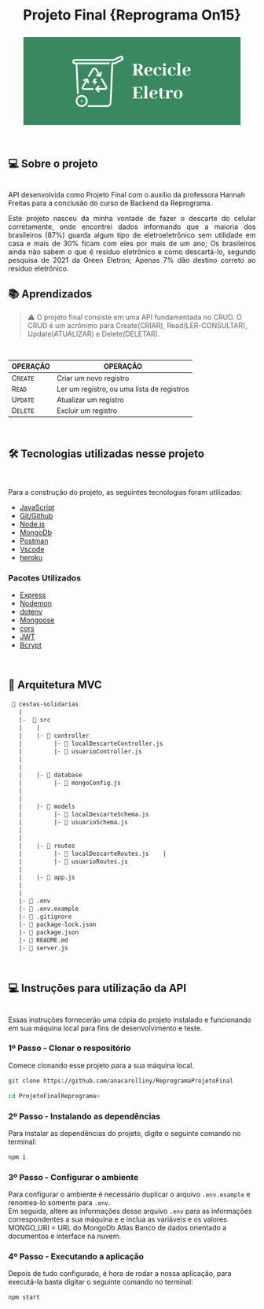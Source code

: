 <h1 align="center">
    <br>
    <p align="center">Projeto Final {Reprograma On15}<p>
</h1>
<p align="center">
<img src="./assets/frame_1.png"/>
</p>
<br>

## 💻 Sobre o projeto 
<br>
API desenvolvida como Projeto Final com o auxílio da professora Hannah Freitas para a conclusão do curso de Backend da Reprograma.

<p align="justify">Este projeto nasceu da minha vontade de fazer o descarte do celular corretamente, onde encontrei dados informando que a maioria dos brasileiros (87%) guarda algum tipo de eletroeletrônico sem utilidade em casa e mais de 30% ficam com eles por mais de um ano; Os brasileiros ainda não sabem o que é resíduo eletrônico e como descartá-lo, segundo pesquisa de 2021 da Green Eletron; Apenas 7% dão destino correto ao resíduo eletrônico.


## 📚 Aprendizados

> ⚠️ O projeto final consiste em uma API fundamentada no CRUD. O CRUD é um acrônimo para Create(CRIAR), Read(LER-CONSULTAR), Update(ATUALIZAR) e Delete(DELETAR). 
  
<br>

| OPERAÇÃO | OPERAÇÃO |
| --- | --- |
| C`REATE` | Criar um novo registro |
| R`EAD` | Ler um registro, ou uma lista de registros |
| U`PDATE` | Atualizar um registro |
| D`ELETE` | Excluir um registro |

<br>

## 🛠️ Tecnologias utilizadas nesse projeto

<br>

Para a construção do projeto, as seguintes tecnologias foram utilizadas:
- [JavaScript](https://www.javascript.com/)
- [Git/Github](https://github.com/)
- [Node.js](https://nodejs.org/en/)
- [MongoDb](https://www.mongodb.com/)
- [Postman](https://www.postman.com/)
- [Vscode](https://code.visualstudio.com/)
- [heroku](https://dashboard.heroku.com/apps)  

### Pacotes Utilizados 

- [Express](https://expressjs.com/pt-br/)
- [Nodemon](https://nodemon.io/)
- [dotenv](https://www.npmjs.com/package/dotenv)
- [Mongoose](https://mongoosejs.com/)
- [cors](https://www.npmjs.com/package/cors)
- [JWT](https://www.npmjs.com/package/jsonwebtoken)
- [Bcrypt](https://www.npmjs.com/package/bcrypt)

<br>

## 📁 Arquitetura MVC 

```
 📁 cestas-solidarias
   |
   |-  📁 src
   |    |
   |    |- 📁 controller
   |         |- 📑 localDescarteController.js
   |         |- 📑 usuarioController.js
   |     
   |
   |    |- 📁 database
   |         |- 📑 mongoConfig.js
   |
   |
   |    |- 📁 models
   |         |- 📑 localDescarteSchema.js
   |         |- 📑 usuarioSchema.js
   |         
   |
   |    |- 📁 routes
   |         |- 📑 localDescarteRoutes.js    |         
   |         |- 📑 usuarioRoutes.js
   |
   |    |- 📑 app.js
   |       
   |
   |- 📑 .env
   |- 📑 .env.example
   |- 📑 .gitignore
   |- 📑 package-lock.json
   |- 📑 package.json
   |- 📑 README.md
   |- 📑 server.js
```
<br>

## 💻 Instruções para utilização da API
<br>
Essas instruções fornecerão uma cópia do projeto instalado e funcionando em sua máquina local para fins de desenvolvimento e teste.

### 1º Passo - Clonar o respositório
Comece clonando esse projeto para a sua máquina local.
```sh
git clone https://github.com/anacarolliny/ReprogramaProjetoFinal
```
```sh
cd ProjetoFinalReprograma> 
```

### 2º Passo - Instalando as dependências
Para instalar as dependências do projeto, digite o seguinte comando no terminal:
```sh
npm i
```

### 3º Passo - Configurar o ambiente
Para configurar o ambiente é necessário duplicar o arquivo `.env.example` e renomea-lo somente para `.env`.</br>
Em seguida, altere as informações desse arquivo `.env` para as informações correspondentes a sua máquina e e inclua as variáveis e os valores
MONGO_URI = URL do MongoDb Atlas Banco de dados orientado a documentos e interface na nuvem.

### 4º Passo - Executando a aplicação
Depois de tudo configurado, é hora de rodar a nossa aplicação, para executá-la basta digitar o seguinte comando no terminal:
```sh
npm start
```
<br>